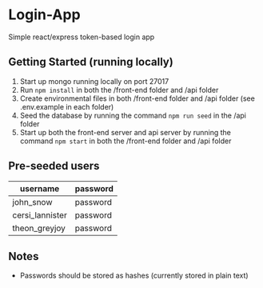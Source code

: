 # Login-App
Simple react/express token-based login app

## Getting Started (running locally)
1. Start up mongo running locally on port 27017
2. Run `npm install` in both the /front-end folder and /api folder
3. Create environmental files in both /front-end folder and /api folder (see .env.example in each folder)
4. Seed the database by running the command `npm run seed` in the /api folder
5. Start up both the front-end server and api server by running the command `npm start` in both the /front-end folder and /api folder

## Pre-seeded users
| username        | password  |
|-----------------|-----------|
| john_snow       | password  |
| cersi_lannister | password  |
| theon_greyjoy   | password  |

## Notes
- Passwords should be stored as hashes (currently stored in plain text)
